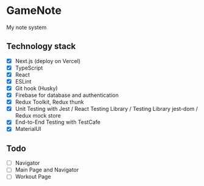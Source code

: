 # GameNote

My note system

## Technology stack

- [x] Next.js (deploy on Vercel)
- [x] TypeScript
- [x] React
- [x] ESLint
- [x] Git hook (Husky)
- [x] Firebase for database and authentication
- [x] Redux Toolkit, Redux thunk
- [x] Unit Testing with Jest / React Testing Library / Testing Library jest-dom / Redux mock store
- [x] End-to-End Testing with TestCafe 
- [x] MaterialUI

## Todo

- [ ] Navigator
- [ ] Main Page and Navigator
- [ ] Workout Page
